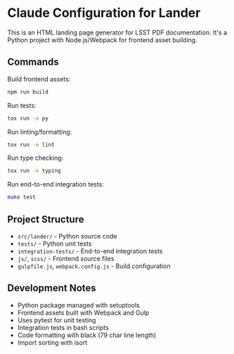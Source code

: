 # Claude Configuration for Lander

This is an HTML landing page generator for LSST PDF documentation. It's a Python project with Node.js/Webpack for frontend asset building.

## Commands

Build frontend assets:

```bash
npm run build
```

Run tests:

```bash
tox run -e py
```

Run linting/formatting:

```bash
tox run -e lint
```

Run type checking:

```bash
tox run -e typing
```

Run end-to-end integration tests:

```bash
make test
```

## Project Structure

- `src/lander/` - Python source code
- `tests/` - Python unit tests
- `integration-tests/` - End-to-end integration tests
- `js/`, `scss/` - Frontend source files
- `gulpfile.js`, `webpack.config.js` - Build configuration

## Development Notes

- Python package managed with setuptools
- Frontend assets built with Webpack and Gulp
- Uses pytest for unit testing
- Integration tests in bash scripts
- Code formatting with black (79 char line length)
- Import sorting with isort
